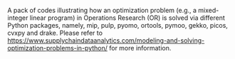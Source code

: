A pack of codes illustrating how an optimization problem (e.g., a mixed-integer linear program) in Operations Research (OR) is solved via different Python packages, namely, mip, pulp, pyomo, ortools, pymoo, gekko, picos, cvxpy and drake. Please refer to https://www.supplychaindataanalytics.com/modeling-and-solving-optimization-problems-in-python/ for more information. 
